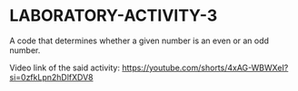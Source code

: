 # LABORATORY-ACTIVITY-3
A code that determines whether a given number is an even or an odd number.

Video link of the said activity: https://youtube.com/shorts/4xAG-WBWXeI?si=0zfkLpn2hDlfXDV8
